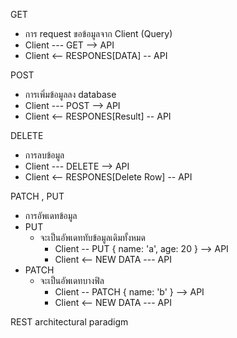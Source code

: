 GET
  - การ request ขอข้อมูลจาก Client (Query)
  - Client --- GET --> API
  - Client <-- RESPONES[DATA] -- API

POST
  - การเพิ่มข้อมูลลง database
  - Client --- POST --> API
  - Client <-- RESPONES[Result] -- API

DELETE
  - การลบข้อมูล
  - Client --- DELETE --> API
  - Client <-- RESPONES[Delete Row] -- API

PATCH , PUT
  - การอัพเดทข้อมูล
  - PUT
    - จะเป็นอัพเดททับข้อมูลเดิมทั้งหมด
      - Client -- PUT { name: 'a', age: 20 } --> API 
      - Client <-- NEW DATA --- API
  - PATCH
    - จะเป็นอัพเดทบางฟิล
      - Client -- PATCH { name: 'b' } --> API
      - Client <-- NEW DATA --- API


REST architectural paradigm
